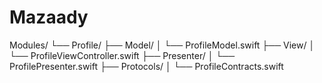 # Mazaady

Modules/
└── Profile/
    ├── Model/
    │   └── ProfileModel.swift
    ├── View/
    │   └── ProfileViewController.swift
    ├── Presenter/
    │   └── ProfilePresenter.swift
    ├── Protocols/
    │   └── ProfileContracts.swift

